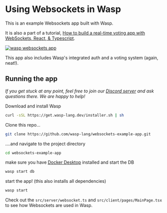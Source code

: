 # Using Websockets in Wasp

This is an example Websockets app built with Wasp.

It is also a part of a tutorial, [How to build a real-time voting app with WebSockets, React, & Typescript](https://wasp-lang.dev/blog/2023/08/09/build-real-time-voting-app-websockets-react-typescript).

[![wasp websockets app](image.png)](https://www.youtube.com/watch?v=Twy-2P0Co6M)

This app also includes Wasp's integrated auth and a voting system (again, neat!).

## Running the app

_If you get stuck at any point, feel free to join our [Discord server](https://discord.gg/rzdnErX) and ask questions there. We are happy to help!_

Download and install Wasp

```bash
curl -sSL https://get.wasp-lang.dev/installer.sh | sh
```

Clone this repo...

```bash
git clone https://github.com/wasp-lang/websockets-example-app.git
```

....and navigate to the project directory

```bash
cd websockets-example-app
```

make sure you have [Docker Desktop](https://www.docker.com/products/docker-desktop/) installed and start the DB

```bash
wasp start db
```

start the app! (this also installs all dependencies)

```bash
wasp start
```

Check out the `src/server/websocket.ts` and `src/client/pages/MainPage.tsx` to see how Websockets are used in Wasp.
